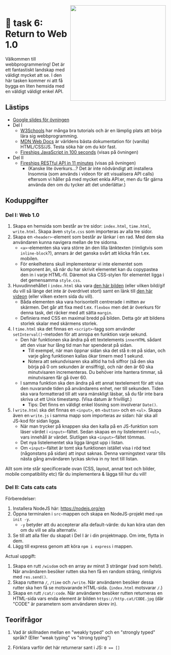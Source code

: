 <img src="https://media1.tenor.com/m/Dyh8HqynJTMAAAAC/neocities-button-neocities.gif" align="right" width="300" />

# 🍛 task 6: Return to Web 1.0

Välkommen till webbprogrammering! Det är ett fantastiskt landskap
med väldigt mycket att se. I den här tasken kommer ni att få bygga
en liten hemsida med en väldigt väldigt enkel API.

## Lästips

- [Google slides för övningen](https://docs.google.com/presentation/d/1dS0GeYya1fXAtcMGjeh4oprPL8zBRv2Rx_SCZGbmSuQ/edit?usp=sharing)
- Del I
    - [W3Schools](https://www.w3schools.com/) har många bra tutorials och är en lämplig plats att börja lära sig webbprogramming.
    - [MDN Web Docs](https://developer.mozilla.org/) är världens bästa dokumentation för (vanilla) HTML/CSS/JS. Testa söka här om du kör fast.
    - [Fireships JavaScript in 100 seconds](https://www.youtube.com/watch?v=DHjqpvDnNGE) (visas på övningen)
- Del II
    - [Fireships RESTful API in 11 minutes](https://www.youtube.com/watch?v=-MTSQjw5DrM) (visas på övningen)
        - (Kanske lite överkurs...? Det är inte nödvändigt att installera Insomnia (som används i videon för att visualisera API calls) eftersom vi håller på med mycket enkla API:er, men du får gärna använda den om du tycker att det underlättar.)

## Koduppgifter

### Del I: Web 1.0

1. Skapa en hemsida som består av tre sidor: `index.html`, `time.html`, `write.html`. Skapa även `style.css` som importeras av alla tre sidor.
2. Skapa en `<header>`-element som består av länkar i en rad. Med dem ska användaren kunna navigera mellan de tre sidorna.
    - `<a>`-elementen ska vara större än den lilla länktexten (rimligtvis som `inline-block`?), annars är det ganska svårt att klicka från t.ex. mobilen.
    - För enkelhetens skull implementerar vi inte elementet som komponent än, så när du har skrivit elementet kan du copypastea den in i varje HTML-fil. Däremot ska CSS-stylen för elementet ligga i det gemensamma `style.css`.
3. Huvudinnehållet i `index.html` ska vara <a href="https://http.cat/200.jpg" target="_blank">den här bilden</a> (eller vilken bild/gif du vill så länge det inte är överdrivet stort) samt en länk till <a href="https://www.youtube.com/watch?v=xvFZjo5PgG0" target="_blank">den här videon</a> (eller vilken extern sida du vill).
    - Båda elementen ska vara horisontellt centrerade i mitten av skärmen. Det går att fixa med t.ex. `flexbox` men det är överkurs för denna task, det räcker med att sätta `margin`.
    - Definiera med CSS en maximal bredd på bilden. Detta gör att bildens storlek skalar med skärmens storlek.
4. I `time.html` ska det finnas en `<script>`-tagg som använder `setInterval()`-metoden för att anropa en funktion varje sekund.
    - Den här funktionen ska ändra på ett textelements `innerHTML` sådant att den visar hur lång tid man har spenderat på sidan.
        - Till exempel, när man öppnar sidan ska det stå `0:00` på sidan, och varje gång funktionen kallas ökar timern med 1 sekund.
        - Notera att sekundvisaren ska alltid ha två siffror (så den ska börja på 0 om sekunden är ensiffrig), och när den är 60 ska minutvisaren incrementeras. Du behöver inte hantera timmar, så minutvisaren får gå över 60.
    - I samma funktion ska den ändra på ett annat textelement för att visa den nuvarande tiden på användarens enhet, ner till sekunden. Tiden ska vara formatterad till att vara mänskligt läsbar, så du får inte bara skriva ut ett Unix timestamp. (Visa datum är frivilligt.)
        - Tips: Det finns en väldigt enkel lösning som involverar `Date()`.
5. I `write.html` ska det finnas en `<input>`, en `<button>` och en `<ul>`. Skapa även en `write.js` i samma mapp som importeras av sidan: här ska all JS-kod för sidan ligga.
    - När man trycker på knappen ska den kalla på en JS-funktion som läser värdet i `<input>`-fältet. Sedan skapas en ny listelement i `<ul>`, vars innehåll är värdet. Slutligen ska `<input>`-fältet tömmas.
    - Det nya listelementet ska ligga längst upp i listan.
    - Om `<input>`-fältet är tomt ska funktionen istället visa i röd text (någonstans på sidan) att input saknas. Denna varningstext varar tills nästa gång användaren lyckas skriva in ny text till listan.

Allt som inte står specificerade ovan (CSS, layout, annat text och bilder, mobile compatibility etc) får du implementera & lägga till hur du vill!

### Del II: Cats cats cats

Förberedelser:

1. Installera NodeJS här: https://nodejs.org/en
2. Öppna terminalen i `src`-mappen och skapa en NodeJS-projekt med `npm init -y`.
    - `-y` betyder att du accepterar alla default-värde: du kan köra utan den om du vill se alla alternativ.
3. Se till att alla filer du skapat i Del I är i din projektmapp. Om inte, flytta in dem.
4. Lägg till express genom att köra `npm i express` i mappen.

Actual uppgift:

1. Skapa en rutt `/wisdom` och en array av minst 3 strängar (vad som helst). När användaren besöker rutten ska hen få en random sträng, rimligtvis med `res.send()`.
2. Skapa rutterna `/`, `/time` och `/write`. När användaren besöker dessa rutter ska hen få se motsvarande HTML-sida. (`index.html` motsvarar `/`.)
3. Skapa en rutt `/cat/:code`. När användaren besöker rutten returneras en HTML-sida vars enda element är bilden `https://http.cat/CODE.jpg` (där "CODE" är parametern som användaren skrev in).

## Teorifrågor

1. Vad är skillnaden mellan en "weakly typed" och en "strongly typed" språk? (Eller "weak typing" vs "strong typing")

2. Förklara varför det här returnerar sant i JS: `0 == []`